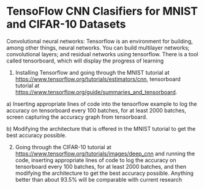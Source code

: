 # TensoFlow CNN Clasifiers for MNIST and CIFAR-10 Datasets

Convolutional neural networks: Tensorflow is an environment for building, among other things, neural networks. You can build multilayer networks; convolutional layers; and residual networks using tensorflow. There is a tool called tensorboard, which will display the progress of learning

1. Installing Tensorflow and going through the MNIST tutorial at https://www.tensorflow.org/tutorials/estimators/cnn, tensorboard tutorial at https://www.tensorflow.org/guide/summaries_and_tensorboard.

a) Inserting appropriate lines of code into the tensorflow example to log the accuracy on tensorboard every 100 batches, for at least 2000 batches, screen capturing the accuracy graph from tensorboard.

b) Modifying the architecture that is offered in the MNIST tutorial to get the best accuracy possible.

2. Going through the CIFAR-10 tutorial at https://www.tensorflow.org/tutorials/images/deep_cnn and running the code, inserting appropriate lines of code to log the accuracy on tensorboard every 100 batches, for at least 2000 batches, and then modifying the architecture to get the best accuracy possible. Anything better than about 93.5% will be comparable with current research
